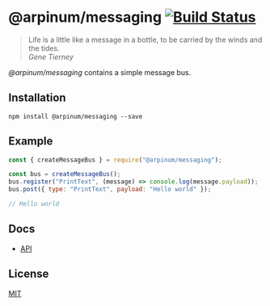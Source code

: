 # @arpinum/messaging [![Build Status](https://github.com/arpinum-oss/js-messaging/workflows/CI/badge.svg)](https://github.com/arpinum-oss/js-messaging/actions?query=workflow%3ACI)

> Life is a little like a message in a bottle, to be carried by the winds and the tides.  
> <cite>Gene Tierney</cite>

_@arpinum/messaging_ contains a simple message bus.

## Installation

```
npm install @arpinum/messaging --save
```

## Example

```javascript
const { createMessageBus } = require("@arpinum/messaging");

const bus = createMessageBus();
bus.register("PrintText", (message) => console.log(message.payload));
bus.post({ type: "PrintText", payload: "Hello world" });

// Hello world
```

## Docs

- [API](docs/api.md)

## License

[MIT](LICENSE)
